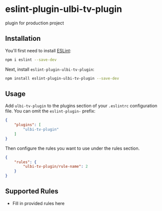 # eslint-plugin-ulbi-tv-plugin

plugin for production project

## Installation

You'll first need to install [ESLint](https://eslint.org/):

```sh
npm i eslint --save-dev
```

Next, install `eslint-plugin-ulbi-tv-plugin`:

```sh
npm install eslint-plugin-ulbi-tv-plugin --save-dev
```

## Usage

Add `ulbi-tv-plugin` to the plugins section of your `.eslintrc` configuration file. You can omit the `eslint-plugin-` prefix:

```json
{
    "plugins": [
        "ulbi-tv-plugin"
    ]
}
```


Then configure the rules you want to use under the rules section.

```json
{
    "rules": {
        "ulbi-tv-plugin/rule-name": 2
    }
}
```

## Supported Rules

* Fill in provided rules here


